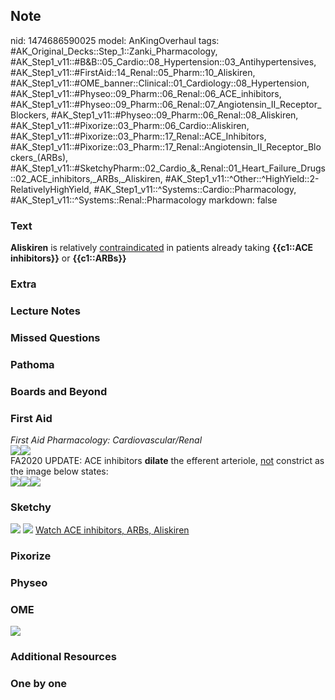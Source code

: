 ## Note
nid: 1474686590025
model: AnKingOverhaul
tags: #AK_Original_Decks::Step_1::Zanki_Pharmacology, #AK_Step1_v11::#B&B::05_Cardio::08_Hypertension::03_Antihypertensives, #AK_Step1_v11::#FirstAid::14_Renal::05_Pharm::10_Aliskiren, #AK_Step1_v11::#OME_banner::Clinical::01_Cardiology::08_Hypertension, #AK_Step1_v11::#Physeo::09_Pharm::06_Renal::06_ACE_inhibitors, #AK_Step1_v11::#Physeo::09_Pharm::06_Renal::07_Angiotensin_II_Receptor_Blockers, #AK_Step1_v11::#Physeo::09_Pharm::06_Renal::08_Aliskiren, #AK_Step1_v11::#Pixorize::03_Pharm::06_Cardio::Aliskiren, #AK_Step1_v11::#Pixorize::03_Pharm::17_Renal::ACE_Inhibitors, #AK_Step1_v11::#Pixorize::03_Pharm::17_Renal::Angiotensin_II_Receptor_Blockers_(ARBs), #AK_Step1_v11::#SketchyPharm::02_Cardio_&_Renal::01_Heart_Failure_Drugs::02_ACE_inhibitors,_ARBs,_Aliskiren, #AK_Step1_v11::^Other::^HighYield::2-RelativelyHighYield, #AK_Step1_v11::^Systems::Cardio::Pharmacology, #AK_Step1_v11::^Systems::Renal::Pharmacology
markdown: false

### Text
<div>
  <b>Aliskiren</b> is relatively <u>contraindicated</u> in patients
  already taking <b>{{c1::ACE inhibitors}}</b> or
  <b>{{c1::ARBs}}</b>
</div>

### Extra


### Lecture Notes


### Missed Questions


### Pathoma


### Boards and Beyond


### First Aid
<div>
  <i>First Aid Pharmacology: Cardiovascular/Renal</i>
</div><img class="resizer" src=
"paste-188003603447811.jpg"><img class="resizer" src=
"paste-216569430933507.jpg">
<div>
  FA2020 UPDATE: ACE inhibitors <b>dilate</b> the efferent
  arteriole, <u>not</u> constrict as the image below states:
</div>
<div><img class="resizer" src=
"paste-18189186498563.jpg"><img class="resizer" src=
"paste-30137785516035.jpg"><img class="resizer" src=
"paste-26298084753411.jpg"></div>

### Sketchy
<img src="Screen%20Shot%202019-09-18%20at%209.31.00%20AM.png">
<img src="Screen%20Shot%202019-09-18%20at%209.31.19%20AM.png">
<a href=
"https://dashboard.sketchy.com/study/medical/courses/medical-pharmacology/units/medical-pharmacology-cardiovascular-renal/videos/medical-pharmacology-cardiovascular-and-renal-heart-failure-drugs-ace-inhibitors-arbs-aliskiren?utm_source=anki&utm_medium=partnership&utm_campaign=february_update&utm_content=medical">
Watch ACE inhibitors, ARBs, Aliskiren</a>

### Pixorize


### Physeo


### OME
<div class="ome-widget">
  <a href=
  "https://onlinemeded.org/spa/cardiology/hypertension/acquire?ref=anki">
  <img src="_OME_AnkiFlashcards_Lesson_1.png"></a>
</div>

### Additional Resources


### One by one

